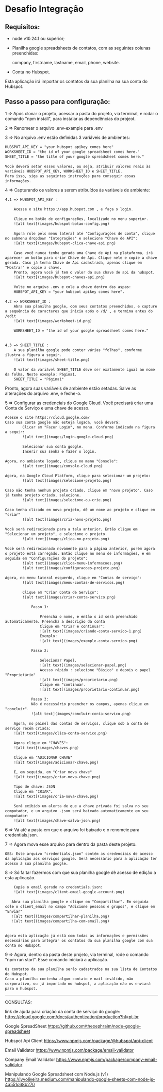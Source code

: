 # Desafio Integração 

## Requisitos: 

<div>
<ul>
<li>
node v10.24.1 ou superior;
</li>
<li>
<p>Planilha google spreadsheets de contatos, com as seguintes colunas preenchidas:</p>
<p>company, firstname, lastname, email, phone, website. </p>
</li>
<li>
Conta no Hubspot. 
</li>
</ul>
</div>
<div>
   Esta aplicação irá importar os contatos da sua planilha na sua conta do Hubspot.
</div>


## Passo a passo para configuração: 

1 => Após clonar o projeto, acessar a pasta do projeto, via terminal, e rodar o comando "npm install", para instalar as dependências do projeot.

2 => Renomear o arquivo .env-example para .env

3 => No arquivo .env estão definidas 3 variáveis de ambientes:

    HUBSPOT_API_KEY = "your hubspot apikey comes here"
    WORKSHEET_ID = "the id of your google spreadsheet comes here."
    SHEET_TITLE = "the title of your google spreadsheet comes here." 

    Você deverá setar esses valores, ou seja, atribuir valores reais às variáveis HUBSPOT_API_KEY, WORKSHEET_ID e SHEET_TITLE.
    Para isso, siga as seguintes instruções para conseguir essas informações.

4 => Capturando os valores a serem atribuídos às variáveis de ambiente: 

    4.1 => HUBSPOT_API_KEY :

        Acesse o site https://app.hubspot.com , e faça o login. 

        Clique no botão de configurações, localizado no menu superior. 
        ![alt text](images/hubspot-botao-config.png)

        Agora role pelo menu lateral até "Configurações de conta", clique no submenu dropdown "Integrações" e selecione "Chave de API":
        ![alt text](images/hubspot-clica-chave-api.png)

        Caso você nunca tenha gerado uma Chave de Api na plataforma, irá aparecer um botão para criar Chave de Api. Clique nele e copie a chave gerada. Caso já tenha Chave de Api cadastrada, apenas clique em "Mostrar" e copie a chave.
        Pronto, agora você já tem o valor da sua chave de api da hubspot. 
        ![alt text](images/hubspot-chaves-api.png)

        Volte no arquivo .env e cole a chave dentro das aspas:
        HUBSPOT_API_KEY = "your hubspot apikey comes here".

    4.2 => WORKSHEET_ID :
        Abra sua planilha google, com seus contatos preenchidos, e capture a sequência de caracteres que inicia após o /d/ , e termina antes do /edit
        ![alt text](images/worksheet-id.png)

        WORKSHEET_ID = "the id of your google spreadsheet comes here."


    4.3 => SHEET_TITLE :
        A sua planilha google pode conter várias "folhas", conforme ilustra a figura a seguir.
        ![alt text](images/sheet-title.png)

        O valor da variável SHEET_TITLE deve ser exatamente igual ao nome da folha. Neste exemplo: Página1.
        SHEET_TITLE = "Página1" 

Pronto, agora suas variáveis de ambiente estão setadas. Salve as alterações do arquivo .env, e feche-o.


5 => Configurar as credenciais do Google Cloud. Você precisará criar uma Conta de Serviço e uma chave de acesso. 

    Acesse o site https://cloud.google.com/
    Caso sua conta google não esteja logada, você deverá:
            Clicar em "Fazer Login", no menu. Conforme indicado na figura a seguir:
            ![alt text](images/login-google-cloud.png)
            
            Selecionar sua conta google.
            Inserir sua senha e fazer o login.
            
    Agora, no ambiente logado, clique no menu "Console":
            ![alt text](images/console-cloud.png)
                
    Agora, na Google Cloud Platform, clique para selecionar um projeto:
            ![alt text](images/selecione-projeto.png)
                
    Caso não tenha nenhum projeto criado, clique em "novo projeto". Caso já tenha projeto criado, selecione. 
            ![alt text](images/selecione-ou-crie.png)
                
    Caso tenha clicado em novo projeto, dê um nome ao projeto e clique em "criar"
            ![alt text](images/cria-novo-projeto.png)
                
    Você será redirecionado para a tela anterior. Então clique em "Selecionar um projeto", e selecione o projeto.
            ![alt text](images/clica-no-projeto.png)
                
    Você será redirecionado novamente para a página anterior, porém agora o projeto está carregado. Então clique no menu de informações, e em seguida em "Configurações do projeto":
            ![alt text](images/clica-menu-informacoes.png)
            ![alt text](images/configuracoes-projeto.png)
                
    Agora, no menu lateral esquerdo, clique em "Contas de serviço":
            ![alt text](images/menu-contas-de-servicos.png)
                
            Clique em "Criar Conta de Serviço":
            ![alt text](images/criar-conta-servico.png)

                Passo 1:   
                 
                    Preencha o nome, e então o id será preenchido automaticamente. Preencha a descrição da conta
                    Clique em "Criar e continuar":
                    ![alt text](images/criando-conta-servico-1.png)
                    Exemplo:
                    ![alt text](images/exemplo-conta-servico.png)

                Passo 2:

                    Selecionar Papel.  
                    ![alt text](images/selecionar-papel.png)
                    Acesso rápido : selecione "Básico" e depois o papel "Proprietário"
                    ![alt text](images/proprietario.png)
                    Clique em "continuar.
                    ![alt text](images/proprietario-continuar.png)

                Passo 3:
                Não é necessário preencher os campos, apenas clique em "concluir".
                ![alt text](images/concluir-conta-servico.png)

        Agora, no painel das contas de serviços, clique sob a conta de serviço recém criada:
        ![alt text](images/clica-conta-servico.png)

        Agora clique em "CHAVES":
        ![alt text](images/chaves.png)

        Clique em "ADICIONAR CHAVE"
        ![alt text](images/adicionar-chave.png)

        E, em seguida, em "Criar nova chave"
        ![alt text](images/criar-nova-chave.png)

        Tipo de chave: JSON
        Clique em "CRIAR".
        ![alt text](images/cria-nova-chave.png)

        Será exibido um alerta de que a chave privada foi salva no seu computador, e um arquivo .json será baixado automaticamente em seu computador:
        ![alt text](images/chave-salva-json.png)

6 => Vá até a pasta em que o arquivo foi baixado e o renomeie para credentials.json.

7 => Agora mova esse arquivo para dentro da pasta deste projeto.
        
    OBS: Este arquivo "credentials.json" contém as credenciais de acesso da aplicação aos serviços google. Será necessário para a aplicação ter acesso à sua planilha google.
    

8 => Só faltar fazermos com que sua planilha google dê acesso de edição a esta aplicação.

        Copie o email gerado no credentials.json:
        ![alt text](images/client-email-google-account.png)

       Abra sua planilha google e clique em "Compartilhar". Em seguida cole o client_email no campo "Adicione pessoas e grupos", e clique em "Enviar"
       ![alt text](images/compartilhar-planilha.png)
       ![alt text](images/compartilha-com-email.png)
    

    Agora esta aplicação já está com todas as informações e permissões necessárias para integrar os contatos da sua planilha google com sua conta no Hubspot.


9 => Agora, dentro da pasta deste projeto, via terminal, rode o comando "npm run start".
    Esse comando iniciará a aplicação.

    Os contatos da sua planilha serão cadastrados na sua lista de Contatos do Hubspot.
    Caso a planilha contenha algum contato e-mail inválido, não corporativo, ou já importado no hubspot, a aplicação não os enviará para o hubspot. 


--------------------------------------------------
CONSULTAS: 

link de ajuda para criação da conta de serviço do google:
https://cloud.google.com/docs/authentication/production?hl=pt-br


Google SpreadSheet
https://github.com/theoephraim/node-google-spreadsheet

Hubspot Api Client
https://www.npmjs.com/package/@hubspot/api-client

Email Validator
https://www.npmjs.com/package/email-validator

Company Email Validator
https://www.npmjs.com/package/company-email-validator


Manipulando Google Spreadsheet com Node.js (v1)
https://jvvoliveira.medium.com/manipulando-google-sheets-com-node-js-4a551c68b270





















                    
                        
